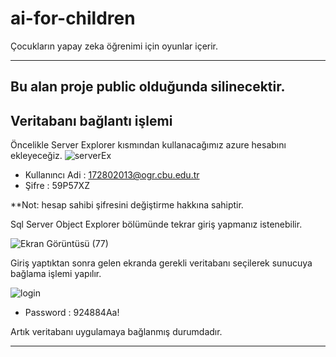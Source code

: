 # ai-for-children
Çocukların yapay zeka öğrenimi için oyunlar içerir.



----------------------------------------------
## Bu alan proje public olduğunda silinecektir.

## Veritabanı bağlantı işlemi

Öncelikle Server Explorer kısmından kullanacağımız azure hesabını ekleyeceğiz.
![serverEx](https://user-images.githubusercontent.com/48556212/78459300-ad35bd00-76c0-11ea-856d-46de0665b9fc.PNG)

- Kullanıncı Adi : 172802013@ogr.cbu.edu.tr
- Şifre : 59P57XZ

**Not: hesap sahibi şifresini değiştirme hakkına sahiptir.


Sql Server Object Explorer bölümünde tekrar giriş yapmanız istenebilir.

![Ekran Görüntüsü (77)](https://user-images.githubusercontent.com/48556212/78459414-714f2780-76c1-11ea-9285-3783c6a0f33f.png)

Giriş yaptıktan sonra gelen ekranda gerekli veritabanı seçilerek sunucuya bağlama işlemi yapılır.

![login](https://user-images.githubusercontent.com/48556212/78459443-b4a99600-76c1-11ea-91f8-fb2c353a394d.PNG)

- Password : 924884Aa!

Artık veritabanı uygulamaya bağlanmış durumdadır.

----------------------------------------------
